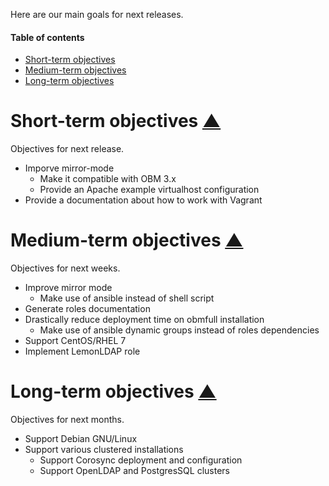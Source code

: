 <a name="top-page"></a>

Here are our main goals for next releases.

#### Table of contents

<!-- START doctoc generated TOC please keep comment here to allow auto update -->
<!-- DON'T EDIT THIS SECTION, INSTEAD RE-RUN doctoc TO UPDATE -->

- [Short-term objectives](#short-term-objectives)
- [Medium-term objectives](#medium-term-objectives)
- [Long-term objectives](#long-term-objectives)

<!-- END doctoc generated TOC please keep comment here to allow auto update -->

<a name="short-term-objectives"></a>

Short-term objectives  [&#x25B2;](#top-page "back to top")
=====================

Objectives for next release.

 * Imporve mirror-mode
   * Make it compatible with OBM 3.x
   * Provide an Apache example virtualhost configuration
 * Provide a documentation about how to work with Vagrant

<a name="medium-term-objectives"></a>

Medium-term objectives  [&#x25B2;](#top-page "back to top")
======================

Objectives for next weeks.

 * Improve mirror mode
   * Make use of ansible instead of shell script
 * Generate roles documentation
 * Drastically reduce deployment time on obmfull installation
   * Make use of ansible dynamic groups instead of roles dependencies
 * Support CentOS/RHEL 7
 * Implement LemonLDAP role

<a name="long-term-objectives"></a>

Long-term objectives  [&#x25B2;](#top-page "back to top")
====================

Objectives for next months.

 * Support Debian GNU/Linux
 * Support various clustered installations
   * Support Corosync deployment and configuration
   * Support OpenLDAP and PostgresSQL clusters

